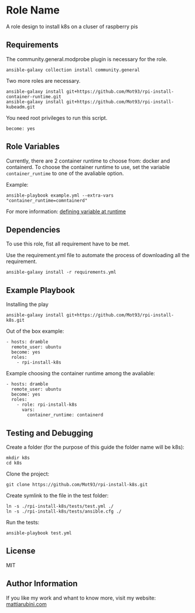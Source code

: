Role Name
=========

A role design to install k8s on a cluser of raspberry pis

Requirements
------------

The community.general.modprobe plugin is necessary for the role.

    ansible-galaxy collection install community.general

Two more roles are necessary.

    ansible-galaxy install git+https://github.com/Mot93/rpi-install-container-runtime.git
    ansible-galaxy install git+https://github.com/Mot93/rpi-install-kubeadm.git

You need root privileges to run this script.

    become: yes

Role Variables
--------------

Currently, there are 2 container runtime to choose from: docker and containerd.
To choose the container runtime to use, set the variable `container_runtime` to one of the avaliable option.

Example:

    ansible-playbook example.yml --extra-vars "container_runtime=comntainerd"

For more information: [defining variable at runtime](https://docs.ansible.com/ansible/latest/user_guide/playbooks_variables.html#defining-variables-at-runtime)

Dependencies
------------

To use this role, fist all requirement have to be met.

Use the requirement.yml file to automate the process of downloading all the requirement.

    ansible-galaxy install -r requirements.yml

Example Playbook
----------------

Installing the play

    ansible-galaxy install git+https://github.com/Mot93/rpi-install-k8s.git

Out of the box example:

    - hosts: dramble
      remote_user: ubuntu
      become: yes
      roles:
        - rpi-install-k8s

Example choosing the container runtime among the avaliable:

    - hosts: dramble
      remote_user: ubuntu
      become: yes
      roles:
        - role: rpi-install-k8s
          vars:
            container_runtime: containerd

Testing and Debugging
---------------------

Create a folder (for the purpose of this guide the folder name will be k8s):

    mkdir k8s
    cd k8s

Clone the project:

    git clone https://github.com/Mot93/rpi-install-k8s.git

Create symlink to the file in the test folder:

    ln -s ./rpi-install-k8s/tests/test.yml ./
    ln -s ./rpi-install-k8s/tests/ansible.cfg ./

Run the tests:

    ansible-playbook test.yml

License
-------

MIT

Author Information
------------------

If you like my work and whant to know more, visit my website:
[mattiarubini.com](https://mattiarubini.com)
